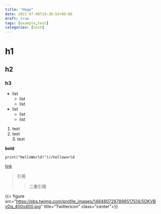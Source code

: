 ```yaml
---
title: "Hoge"
date: 2022-07-08T18:38:53+09:00
draft: true
tags: [example,test]
categories: [test]
---
```


# h1  
## h2  
### h3  
  
* list  
	* list  
	* list  
* list  
	* list  
	* list  
  
1. text  
2. text  
	3. text  

**bold**
  
`print("HelloWorld!")//helloworld`  
  
[link](https://example.com/)  
  
>引用  
>>二重引用  
  
{{< figure src="https://pbs.twimg.com/profile_images/1484807287898517514/5DKVBvDq_400x400.jpg" title="Twittericon" class="center">}}  
  
